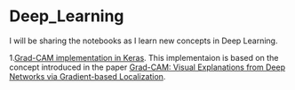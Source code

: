 # Deep_Learning
I will be sharing the notebooks as I learn new concepts in Deep Learning.

1.[Grad-CAM implementation in Keras](https://github.com/MansoorSN/Deep_Learning/blob/master/Grad_CAM_implementation_in_VGG16.ipynb). This implementaion is based on the concept introduced in the paper [Grad-CAM: Visual Explanations from Deep Networks via Gradient-based Localization](https://arxiv.org/abs/1610.02391).
